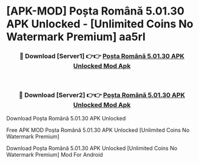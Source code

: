 # [APK-MOD] Poșta Română 5.01.30 APK Unlocked - [Unlimited Coins No Watermark Premium] aa5rl



<div align="center">
<h3>🔴 Download [Server1] 👉👉 <a href="https://momento.my/?title=Poșta_Română_5.01.30_APK_Unlocked">Poșta Română 5.01.30 APK Unlocked Mod Apk</a></h3><br>

<h3>🔴 Download [Server2] 👉👉 <a href="https://momento.my/?title=Poșta_Română_5.01.30_APK_Unlocked">Poșta Română 5.01.30 APK Unlocked Mod Apk</a></h3>
</div>



Download Poșta Română 5.01.30 APK Unlocked 

Free APK MOD Poșta Română 5.01.30 APK Unlocked [Unlimited Coins No Watermark Premium]

Download Poșta Română 5.01.30 APK Unlocked [Unlimited Coins No Watermark Premium] Mod For Android
